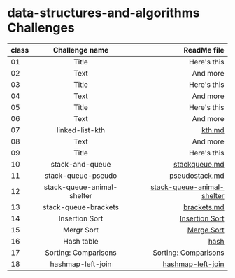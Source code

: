 # data-structures-and-algorithms Challenges



| class | Challenge name | ReadMe file   |
| :---  |    :----:      |          ---: |
| 01    | Title          | Here's this   |
| 02    | Text           | And more      |
| 03    | Title          | Here's this   |
| 04    | Text           | And more      |
| 05    | Title          | Here's this   |
| 06    | Text           | And more      |
| 07    |linked-list-kth |[kth.md](./readmefiles/kth.md) |
| 08    | Text           | And more      |
| 09    | Title          | Here's this   |
| 10    |stack-and-queue |[stackqueue.md](./readmefiles/stackqueue.md)|
| 11   |stack-queue-pseudo |[pseudostack.md](/readmefiles/pseudostack.md)|
|12|stack-queue-animal-shelter|[stack-queue-animal-shelter](/readmefiles/animal.md)|
| 13 |stack-queue-brackets|[brackets.md](./readmefiles/brackets.md)|
| 14|Insertion Sort|[Insertion Sort](./cc26.md)|
| 15|Mergr Sort|[Merge Sort](./readmefiles/merge27.md)|
| 16|Hash table|[hash](./readmefiles/hashtable.md)|
| 17|Sorting: Comparisons|[Sorting: Comparisons](./readmefiles/cc28.md)|
| 18|hashmap-left-join|[hashmap-left-join](./readmefiles/leftjoin.md)|
